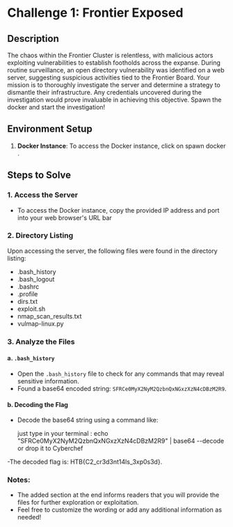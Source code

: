 # Challenge 1: Frontier Exposed

## Description

The chaos within the Frontier Cluster is relentless, with malicious actors exploiting vulnerabilities to establish footholds across the expanse. During routine surveillance, an open directory vulnerability was identified on a web server, suggesting suspicious activities tied to the Frontier Board. Your mission is to thoroughly investigate the server and determine a strategy to dismantle their infrastructure. Any credentials uncovered during the investigation would prove invaluable in achieving this objective. Spawn the docker and start the investigation!

## Environment Setup

1. **Docker Instance**: 
  To access the Docker instance, click on spawn docker .

## Steps to Solve

### 1. Access the Server

- To access the Docker instance, copy the provided IP address and port into your web browser's URL bar

### 2. Directory Listing

Upon accessing the server, the following files were found in the directory listing:
  - .bash_history
  - .bash_logout
  - .bashrc
  - .profile
  - dirs.txt
  - exploit.sh
  - nmap_scan_results.txt
  - vulmap-linux.py


### 3. Analyze the Files

#### a. `.bash_history`

- Open the `.bash_history` file to check for any commands that may reveal sensitive information.
- Found a base64 encoded string: `SFRCe0MyX2NyM2QzbnQxNGxzXzN4cDBzM2R9`.

#### b. Decoding the Flag

- Decode the base64 string using a command like:

  
  just type in your terminal  : echo "SFRCe0MyX2NyM2QzbnQxNGxzXzN4cDBzM2R9" | base64 --decode or drop it to Cyberchef

-The decoded flag is: HTB{C2_cr3d3nt14ls_3xp0s3d}.


### Notes:
- The added section at the end informs readers that you will provide the files for further exploration or exploitation.
- Feel free to customize the wording or add any additional information as needed!
